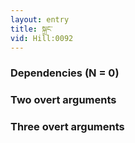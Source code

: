 ```yaml
---
layout: entry
title: སྐྲང་
vid: Hill:0092
---
```

### Dependencies (N = 0)


### Two overt arguments


### Three overt arguments
